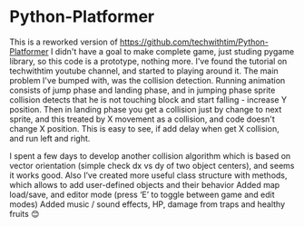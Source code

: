 # Python-Platformer

This is a reworked version of https://github.com/techwithtim/Python-Platformer
I didn't have a goal to make complete game, just studing pygame library, so this code is a prototype, nothing more.
I've found the tutorial on techwithtim youtube channel, and started to playing around it.
The main problem I've bumped with, was the collision detection. Running animation consists of jump phase and landing phase, 
and in jumping phase sprite collision detects that he is not touching block and start falling - increase Y position. 
Then in landing phase you get a collision just by change to next sprite, and this treated by X movement as a collision, 
and code doesn't change X position. This is easy to see, if add delay when get X collision, and run left and right.

I spent a few days to develop another collision algorithm which is based on vector orientation (simple check dx vs dy of two object centers), and seems it works good.
Also I’ve created more useful class structure with methods, which allows to add user-defined objects and their behavior
Added map load/save, and editor mode (press ‘E’ to toggle between game and edit modes)
Added music / sound effects, HP, damage from traps and healthy fruits 😊
